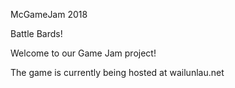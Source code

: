 
McGameJam 2018

Battle Bards!

Welcome to our Game Jam project! 

The game is currently being hosted at wailunlau.net

